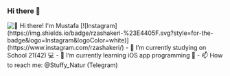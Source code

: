 ### Hi there 👋
<img src="https://raw.githubusercontent.com/rzashakeri/rzashakeri/main/intro.gif" alt="👋 Hi there! I'm Mustafa" title="👋 Hi there! I'm Mustafa"/>
[![Instagram](https://img.shields.io/badge/rzashakeri-%23E4405F.svg?style=for-the-badge&logo=Instagram&logoColor=white)](https://www.instagram.com/rzashakeri/)
- 🔭 I’m currently studying on School 21(42) 💻 
- 🌱 I’m currently learning iOS app programming 📱
- 📫 How to reach me: @Stuffy_Natur (Telegram)

